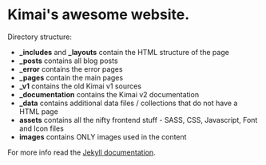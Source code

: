 # Kimai's awesome website.

Directory structure:

- **_includes** and **_layouts** contain the HTML structure of the page
- **_posts** contains all blog posts
- **_error** contains the error pages
- **_pages** contain the main pages
- **_v1** contains the old Kimai v1 sources
- **_documentation** contains the Kimai v2 documentation
- **_data** contains additional data files / collections that do not have a HTML page
- **assets** contains all the nifty frontend stuff - SASS, CSS, Javascript, Font and Icon files
- **images** contains ONLY images used in the content

For more info read the [Jekyll documentation](http://jekyllrb.com/).
